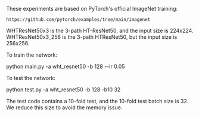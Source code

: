 These experiments are based on PyTorch's official ImageNet training:

    https://github.com/pytorch/examples/tree/main/imagenet

WHTResNet50x3 is the 3-path HT-ResNet50, and the input size is 224x224.
WHTResNet50x3_256 is the 3-path HTResNet50, but the input size is 256x256.

To train the network:

  python main.py -a wht_resnet50 -b 128 --lr 0.05

To test the network:

  python test.py -a wht_resnet50 -b 128 -b10 32

The test code contains a 10-fold test, and the 10-fold test batch size is 32. We reduce this size to avoid the memory issue. 
